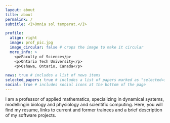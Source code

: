 ```yaml
---
layout: about
title: about
permalink: /
subtitle: <I>Omnia sol temperat.</I>

profile:
  align: right
  image: prof_pic.jpg
  image_circular: false # crops the image to make it circular
  more_info: >
    <p>Faculty of Science</p>
    <p>Ontario Tech University</p>
    <p>Oshawa, Ontario, Canada</p>

news: true # includes a list of news items
selected_papers: true # includes a list of papers marked as "selected={true}"
social: true # includes social icons at the bottom of the page
---
```


I am a professor of applied mathematics, specializing in dynamical systems, modellingin biology and physiology and scientific computing.
Here, you will find my resume, links to current and former trainees and a brief description of my software projects.
